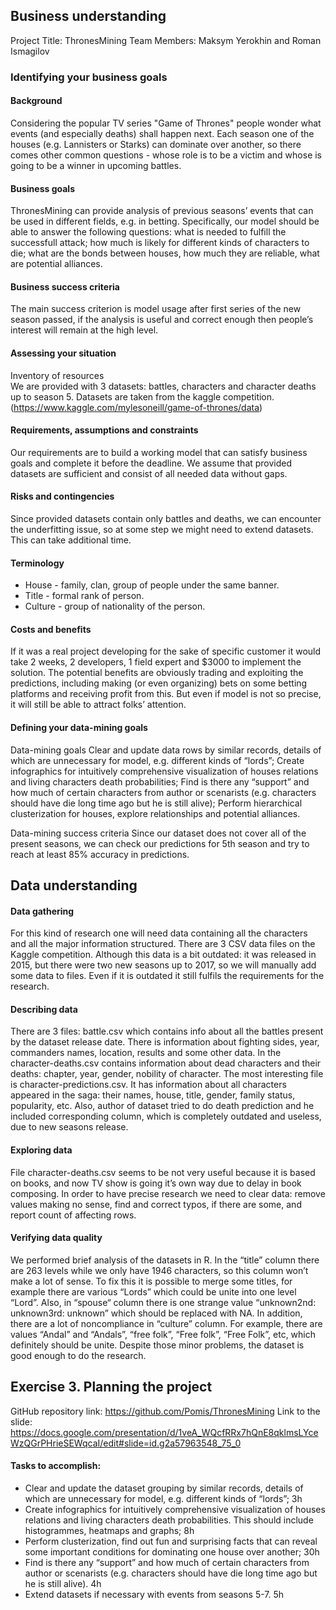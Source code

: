 ## Business understanding

Project Title: ThronesMining
Team Members: Maksym Yerokhin and Roman Ismagilov

### Identifying your business goals
#### Background
Considering the popular TV series "Game of Thrones" people wonder what events 
(and especially deaths) shall happen next. Each season one of the houses (e.g. Lannisters or Starks) can dominate over another, so there comes other common questions - whose role is to be a victim and whose is going to be a winner in upcoming battles.

#### Business goals
ThronesMining can provide analysis of previous seasons’ events that can be used in different fields, e.g. in betting. Specifically, our model should be able to answer the following questions:
what is needed to fulfill the successfull attack;
how much is likely for different kinds of characters to die;
what are the bonds between houses, how much they are reliable, what are potential alliances.

#### Business success criteria
The main success criterion is model usage after first series of the new season passed, if the analysis is useful and correct enough then people’s interest will remain at the high level.

#### Assessing your situation
Inventory of resources   
We are provided with 3 datasets: battles, characters and character deaths up to season 5. Datasets are taken from the kaggle competition. (https://www.kaggle.com/mylesoneill/game-of-thrones/data)

#### Requirements, assumptions and constraints
Our requirements are to build a working model that can satisfy business goals and complete it before the deadline. We assume that provided datasets are sufficient and consist of all needed data without gaps.

#### Risks and contingencies
Since provided datasets contain only battles and deaths, we can encounter the underfitting issue, so at some step we might need to extend datasets. This can take additional time.

#### Terminology
- House - family, clan, group of people under the same banner.
- Title - formal rank of person.
- Culture - group of nationality of the person.

#### Costs and benefits
If it was a real project developing for the sake of specific customer it would take 2 weeks, 2 developers, 1 field expert and $3000 to implement the solution. The potential benefits are obviously trading and exploiting the predictions, including making (or even organizing) bets on some betting platforms and receiving profit from this.
But even if model is not so precise, it will still be able to attract folks’ attention.

#### Defining your data-mining goals
Data-mining goals
Clear and update data rows by similar records, details of which are unnecessary for model, e.g. different kinds of “lords”;
Create infographics for intuitively comprehensive visualization of houses relations and living characters death probabilities;
Find is there any “support” and how much of certain characters from author or scenarists (e.g. characters should have die long time ago but he is still alive);
Perform hierarchical clusterization for houses, explore relationships and potential alliances.

Data-mining success criteria
Since our dataset does not cover all of the present seasons, we can check our predictions for 5th season and try to reach at least 85% accuracy in predictions.



## Data understanding
#### Data gathering
For this kind of research one will need data containing all the characters and all the major information structured. There are 3 CSV data files on the Kaggle competition. Although this data is a bit outdated: it was released in 2015, but there were two new seasons up to 2017, so we will manually add some data to files. Even if it is outdated it still fulfils the requirements for the research. 
#### Describing data
There are 3 files: battle.csv which contains info about all the battles present by the dataset release date. There is information about fighting sides, year, commanders names, location, results and some other data. 
In the character-deaths.csv contains information about dead characters and their deaths: chapter, year, gender, nobility of character. 
The most interesting file is character-predictions.csv. It has information about all characters appeared in the saga: their names, house, title, gender, family status, popularity, etc. Also, author of dataset tried to do death prediction and he included corresponding column, which is completely outdated and useless, due to new seasons release.
#### Exploring data
File character-deaths.csv seems to be not very useful because it is based on books, and now TV show is going it’s own way due to delay in book composing. In order to have precise research we need to clear data: remove values making no sense, find and correct typos, if there are some, and report count of affecting rows.
#### Verifying data quality
We performed brief analysis of the datasets in R. In the “title” column there are 263 levels while we only have 1946 characters, so this column won’t make a lot of sense. To fix this it is possible to merge some titles, for example there are various “Lords” which could be unite into one level “Lord”.
Also, in “spouse“ column there is one strange value “unknown2nd: unknown3rd: unknown” which should be replaced with NA. In addition, there are a lot of noncompliance in “culture” column. For example, there are values “Andal” and “Andals”, “free folk”, “Free folk”, “Free Folk”, etc, which definitely should be unite. Despite those minor problems, the dataset is good enough to do the research.


## Exercise 3. Planning the project
GitHub repository link: https://github.com/Pomis/ThronesMining
Link to the slide: https://docs.google.com/presentation/d/1veA_WQcfRRx7hQnE8qklmsLYceWzQGrPHrieSEWqcaI/edit#slide=id.g2a57963548_75_0

#### Tasks to accomplish:
- Clear and update the dataset grouping by similar records, details of which are unnecessary for model, e.g. different kinds of “lords”; 3h
- Create infographics for intuitively comprehensive visualization of houses relations and living characters death probabilities. This should include histogrammes, heatmaps and graphs; 8h     
- Perform clusterization, find out fun and surprising facts that can reveal some important conditions for dominating one house over another; 30h     
- Find is there any “support” and how much of certain characters from author or scenarists (e.g. characters should have die long time ago but he is still alive). 4h    
- Extend datasets if necessary with events from seasons 5-7. 5h    

